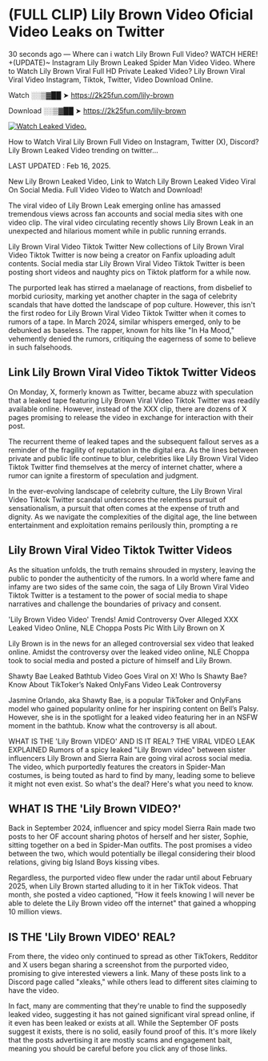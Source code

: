 # (FULL CLIP) Lily Brown Video Oficial Video Leaks on Twitter

30 seconds ago — Where can i watch Lily Brown Full Video? WATCH HERE! +(UPDATE)~ Instagram Lily Brown Leaked Spider Man Video Video. Where to Watch Lily Brown Viral Full HD Private Leaked Video? Lily Brown Viral Viral Video Instagram, Tiktok, Twitter, Video Download Online.

Watch ░░▒▓██ ➤ https://2k25fun.com/lily-brown

Download ░░▒▓██ ➤ https://2k25fun.com/lily-brown

[![Watch Leaked Video.](https://miro.medium.com/v2/resize:fit:828/format:webp/1*cilzJN44JGOrTw9NJCrNHA.gif "Watch Leaked Video")](https://2k25fun.com/lily-brown)

How to Watch Viral Lily Brown Full Video on Instagram, Twitter (X), Discord? Lily Brown Leaked Video trending on twitter...

LAST UPDATED : Feb 16, 2025.

New Lily Brown Leaked Video, Link to Watch Lily Brown Leaked Video Viral On Social Media. Full Video Video to Watch and Download!

The viral video of Lily Brown Leak emerging online has amassed tremendous views across fan accounts and social media sites with one video clip. The viral video circulating recently shows Lily Brown Leak in an unexpected and hilarious moment while in public running errands.

Lily Brown Viral Video Tiktok Twitter New collections of Lily Brown Viral Video Tiktok Twitter is now being a creator on Fanfix uploading adult contents. Social media star Lily Brown Viral Video Tiktok Twitter is been posting short videos and naughty pics on Tiktok platform for a while now.

The purported leak has stirred a maelanage of reactions, from disbelief to morbid curiosity, marking yet another chapter in the saga of celebrity scandals that have dotted the landscape of pop culture. However, this isn't the first rodeo for Lily Brown Viral Video Tiktok Twitter when it comes to rumors of a tape. In March 2024, similar whispers emerged, only to be debunked as baseless. The rapper, known for hits like "In Ha Mood," vehemently denied the rumors, critiquing the eagerness of some to believe in such falsehoods.

## Link Lily Brown Viral Video Tiktok Twitter Videos

On Monday, X, formerly known as Twitter, became abuzz with speculation that a leaked tape featuring Lily Brown Viral Video Tiktok Twitter was readily available online. However, instead of the XXX clip, there are dozens of X pages promising to release the video in exchange for interaction with their post.

The recurrent theme of leaked tapes and the subsequent fallout serves as a reminder of the fragility of reputation in the digital era. As the lines between private and public life continue to blur, celebrities like Lily Brown Viral Video Tiktok Twitter find themselves at the mercy of internet chatter, where a rumor can ignite a firestorm of speculation and judgment.

In the ever-evolving landscape of celebrity culture, the Lily Brown Viral Video Tiktok Twitter scandal underscores the relentless pursuit of sensationalism, a pursuit that often comes at the expense of truth and dignity. As we navigate the complexities of the digital age, the line between entertainment and exploitation remains perilously thin, prompting a re

##  Lily Brown Viral Video Tiktok Twitter Videos

As the situation unfolds, the truth remains shrouded in mystery, leaving the public to ponder the authenticity of the rumors. In a world where fame and infamy are two sides of the same coin, the saga of Lily Brown Viral Video Tiktok Twitter is a testament to the power of social media to shape narratives and challenge the boundaries of privacy and consent.

'Lily Brown Video Video' Trends! Amid Controversy Over Alleged XXX Leaked Video Online, NLE Choppa Posts Pic With Lily Brown on X

Lily Brown is in the news for an alleged controversial sex video that leaked online. Amidst the controversy over the leaked video online, NLE Choppa took to social media and posted a picture of himself and Lily Brown.

Shawty Bae Leaked Bathtub Video Goes Viral on X! Who Is Shawty Bae? Know About TikToker’s Naked OnlyFans Video Leak Controversy

Jasmine Orlando, aka Shawty Bae, is a popular TikToker and OnlyFans model who gained popularity online for her inspiring content on Bell’s Palsy. However, she is in the spotlight for a leaked video featuring her in an NSFW moment in the bathtub. Know what the controversy is all about.

WHAT IS THE 'Lily Brown VIDEO' AND IS IT REAL? THE VIRAL VIDEO LEAK EXPLAINED Rumors of a spicy leaked "Lily Brown video" between sister influencers Lily Brown and Sierra Rain are going viral across social media. The video, which purportedly features the creators in Spider-Man costumes, is being touted as hard to find by many, leading some to believe it might not even exist. So what's the deal? Here's what you need to know.

## WHAT IS THE 'Lily Brown VIDEO?'

Back in September 2024, influencer and spicy model Sierra Rain made two posts to her OF account sharing photos of herself and her sister, Sophie, sitting together on a bed in Spider-Man outfits. The post promises a video between the two, which would potentially be illegal considering their blood relations, giving big Island Boys kissing vibes.

Regardless, the purported video flew under the radar until about February 2025, when Lily Brown started alluding to it in her TikTok videos. That month, she posted a video captioned, "How it feels knowing I will never be able to delete the Lily Brown video off the internet" that gained a whopping 10 million views.

## IS THE 'Lily Brown VIDEO' REAL?

From there, the video only continued to spread as other TikTokers, Redditor and X users began sharing a screenshot from the purported video, promising to give interested viewers a link. Many of these posts link to a Discord page called "xleaks," while others lead to different sites claiming to have the video.

In fact, many are commenting that they're unable to find the supposedly leaked video, suggesting it has not gained significant viral spread online, if it even has been leaked or exists at all. While the September OF posts suggest it exists, there is no solid, easily found proof of this. It's more likely that the posts advertising it are mostly scams and engagement bait, meaning you should be careful before you click any of those links.